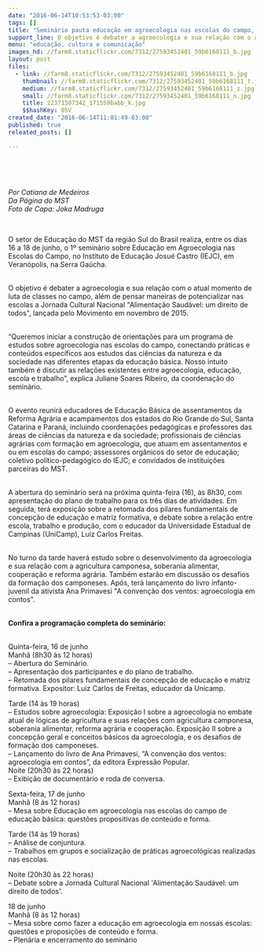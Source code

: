 ```yaml
---
date: "2016-06-14T10:53:53-03:00"
tags: []
title: "Seminário pauta educação em agroecologia nas escolas do campo, no RS"
support_line: O objetivo é debater a agroecologia e sua relação com o atual momento de luta de classes no campo
menu: "educação, cultura e comunicação"
images_hd: //farm8.staticflickr.com/7312/27593452401_59b6168111_b.jpg
layout: post
files:
  - link: //farm8.staticflickr.com/7312/27593452401_59b6168111_b.jpg
    thumbnail: //farm8.staticflickr.com/7312/27593452401_59b6168111_t.jpg
    medium: //farm8.staticflickr.com/7312/27593452401_59b6168111_z.jpg
    small: //farm8.staticflickr.com/7312/27593452401_59b6168111_n.jpg
    title: 22371507342_171559babb_k.jpg
    $$hashKey: 05V
created_date: "2016-06-14T11:01:49-03:00"
published: true
releated_posts: []

---
```

<p>&nbsp;</p>

<p>&nbsp;</p>

<p><em>Por Catiana de Medeiros<br />
Da P&aacute;gina do MST<br />
Foto de Capa: Joka Madruga</em></p>

<p>&nbsp;</p>

<p>O setor de Educa&ccedil;&atilde;o do MST da regi&atilde;o Sul do Brasil realiza, entre os dias 16 a 18 de junho, o 1&ordm; semin&aacute;rio sobre Educa&ccedil;&atilde;o em Agroecologia nas Escolas do Campo, no Instituto de Educa&ccedil;&atilde;o Josu&eacute; Castro (IEJC), em Veran&oacute;polis, na Serra Ga&uacute;cha.</p>

<p><br />
O objetivo &eacute; debater a agroecologia e sua rela&ccedil;&atilde;o com o atual momento de luta de classes no campo, al&eacute;m de pensar maneiras de potencializar nas escolas a Jornada Cultural Nacional &quot;Alimenta&ccedil;&atilde;o Saud&aacute;vel: um direito de todos&quot;, lan&ccedil;ada pelo Movimento em novembro de 2015.</p>

<p><br />
&ldquo;Queremos iniciar a constru&ccedil;&atilde;o de orienta&ccedil;&otilde;es para um programa de estudos sobre agroecologia nas escolas do campo, conectando pr&aacute;ticas e conte&uacute;dos espec&iacute;ficos aos estudos das ci&ecirc;ncias da natureza e da sociedade nas diferentes etapas da educa&ccedil;&atilde;o b&aacute;sica. Nosso intuito tamb&eacute;m &eacute; discutir as rela&ccedil;&otilde;es existentes entre agroecologia, educa&ccedil;&atilde;o, escola e trabalho&rdquo;, explica Juliane Soares Ribeiro, da coordena&ccedil;&atilde;o do semin&aacute;rio.</p>

<p><br />
O evento reunir&aacute; educadores de Educa&ccedil;&atilde;o B&aacute;sica de assentamentos da Reforma Agr&aacute;ria e acampamentos dos estados do Rio Grande do Sul, Santa Catarina e Paran&aacute;, incluindo coordena&ccedil;&otilde;es pedag&oacute;gicas e professores das &aacute;reas de ci&ecirc;ncias da natureza e da sociedade; profissionais de ci&ecirc;ncias agr&aacute;rias com forma&ccedil;&atilde;o em agroecologia, que atuam em assentamentos e ou em escolas do campo; assessores org&acirc;nicos do setor de educa&ccedil;&atilde;o; coletivo pol&iacute;tico-pedag&oacute;gico do IEJC; e convidados de institui&ccedil;&otilde;es parceiras do MST.</p>

<p><br />
A abertura do semin&aacute;rio ser&aacute; na pr&oacute;xima quinta-feira (16), &agrave;s 8h30, com apresenta&ccedil;&atilde;o do plano de trabalho para os tr&ecirc;s dias de atividades. Em seguida, ter&aacute; exposi&ccedil;&atilde;o sobre a retomada dos pilares fundamentais de concep&ccedil;&atilde;o de educa&ccedil;&atilde;o e matriz formativa, e debate sobre a rela&ccedil;&atilde;o entre escola, trabalho e produ&ccedil;&atilde;o, com o educador da Universidade Estadual de Campinas (UniCamp), Luiz Carlos Freitas.</p>

<p><br />
No turno da tarde haver&aacute; estudo sobre o desenvolvimento da agroecologia e sua rela&ccedil;&atilde;o com a agricultura camponesa, soberania alimentar, coopera&ccedil;&atilde;o e reforma agr&aacute;ria. Tamb&eacute;m estar&atilde;o em discuss&atilde;o os desafios da forma&ccedil;&atilde;o dos camponeses. Ap&oacute;s, ter&aacute; lan&ccedil;amento do livro infanto-juvenil da ativista Ana Primavesi &quot;A conven&ccedil;&atilde;o dos ventos: agroecologia em contos&quot;.</p>

<p><br />
<strong>Confira a programa&ccedil;&atilde;o completa do semin&aacute;rio:</strong></p>

<p><br />
Quinta-feira, 16 de junho<br />
Manh&atilde; (8h30 &agrave;s 12 horas)<br />
&ndash; Abertura do Semin&aacute;rio.<br />
&ndash; Apresenta&ccedil;&atilde;o dos participantes e do plano de trabalho.<br />
&ndash; Retomada dos pilares fundamentais de concep&ccedil;&atilde;o de educa&ccedil;&atilde;o e matriz formativa. Expositor: Luiz Carlos de Freitas, educador da Unicamp.</p>

<p>Tarde (14 &agrave;s 19 horas)<br />
&ndash; Estudos sobre agroecologia: Exposi&ccedil;&atilde;o I sobre a agroecologia no embate atual de l&oacute;gicas de agricultura e suas rela&ccedil;&otilde;es com agricultura camponesa, soberania alimentar, reforma agr&aacute;ria e coopera&ccedil;&atilde;o. Exposi&ccedil;&atilde;o II sobre a concep&ccedil;&atilde;o geral e conceitos b&aacute;sicos da agroecologia, e os desafios de forma&ccedil;&atilde;o dos camponeses.<br />
&ndash; Lan&ccedil;amento do livro de Ana Primavesi, &ldquo;A conven&ccedil;&atilde;o dos ventos: agroecologia em contos&rdquo;, da editora Express&atilde;o Popular.<br />
Noite (20h30 &agrave;s 22 horas)<br />
&ndash; Exibi&ccedil;&atilde;o de document&aacute;rio e roda de conversa.</p>

<p>Sexta-feira, 17 de junho<br />
Manh&atilde; (8 &agrave;s 12 horas)<br />
&ndash; Mesa sobre Educa&ccedil;&atilde;o em agroecologia nas escolas do campo de educa&ccedil;&atilde;o b&aacute;sica: quest&otilde;es propositivas de conte&uacute;do e forma.</p>

<p>Tarde (14 &agrave;s 19 horas)<br />
&ndash; An&aacute;lise de conjuntura.<br />
&ndash; Trabalhos em grupos e socializa&ccedil;&atilde;o de pr&aacute;ticas agroecol&oacute;gicas realizadas nas escolas.</p>

<p>Noite (20h30 &agrave;s 22 horas)<br />
&ndash; Debate sobre a Jornada Cultural Nacional &#39;Alimenta&ccedil;&atilde;o Saud&aacute;vel: um direito de todos&#39;.</p>

<p>18 de junho<br />
Manh&atilde; (8 &agrave;s 12 horas)<br />
&ndash; Mesa sobre como fazer a educa&ccedil;&atilde;o em agroecologia em nossas escolas: quest&otilde;es e proposi&ccedil;&otilde;es de conte&uacute;do e forma.<br />
&ndash; Plen&aacute;ria e encerramento do semin&aacute;rio</p>
